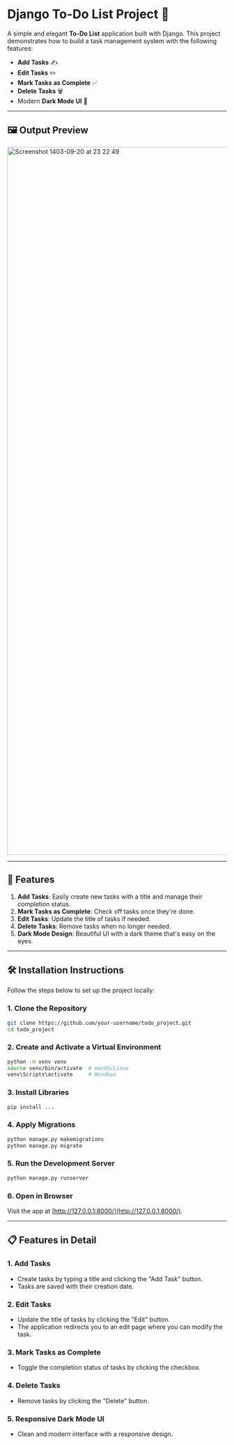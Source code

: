 # Django To-Do List Project 📝

A simple and elegant **To-Do List** application built with Django. This project demonstrates how to build a task management system with the following features:

- **Add Tasks** ✍️
- **Edit Tasks** ✏️
- **Mark Tasks as Complete** ✅
- **Delete Tasks** 🗑️
- Modern **Dark Mode UI** 🌙

---

## 🖼️ Output Preview
<img width="1626" alt="Screenshot 1403-09-20 at 23 22 49" src="https://github.com/user-attachments/assets/e5dca9fd-c075-4df5-999f-3a7f0e4e5a53">

---

## 🚀 Features

1. **Add Tasks**: Easily create new tasks with a title and manage their completion status.
2. **Mark Tasks as Complete**: Check off tasks once they're done.
3. **Edit Tasks**: Update the title of tasks if needed.
4. **Delete Tasks**: Remove tasks when no longer needed.
5. **Dark Mode Design**: Beautiful UI with a dark theme that's easy on the eyes.

---

## 🛠️ Installation Instructions

Follow the steps below to set up the project locally:

### 1. Clone the Repository
```bash
git clone https://github.com/your-username/todo_project.git
cd todo_project
```

### 2. Create and Activate a Virtual Environment
```bash
python -m venv venv
source venv/bin/activate  # macOS/Linux
venv\Scripts\activate     # Windows
```

### 3. Install Libraries
```bash
pip install ...
```

### 4. Apply Migrations
```bash
python manage.py makemigrations
python manage.py migrate
```

### 5. Run the Development Server
```bash
python manage.py runserver
```

### 6. Open in Browser
Visit the app at [http://127.0.0.1:8000/](http://127.0.0.1:8000/).

---

## 📋 Features in Detail

### 1. Add Tasks
- Create tasks by typing a title and clicking the "Add Task" button.
- Tasks are saved with their creation date.

### 2. Edit Tasks
- Update the title of tasks by clicking the "Edit" button.
- The application redirects you to an edit page where you can modify the task.

### 3. Mark Tasks as Complete
- Toggle the completion status of tasks by clicking the checkbox.

### 4. Delete Tasks
- Remove tasks by clicking the "Delete" button.

### 5. Responsive Dark Mode UI
- Clean and modern interface with a responsive design.
